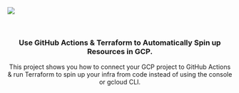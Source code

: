<a href="https://www.linkedin.com"><img src="https://img.shields.io/badge/-LinkedIn-0072b1?&style=for-the-badge&logo=linkedin&logoColor=white" /></a>




<!-- PROJECT LOGO -->
<br />
<p align="center">

  <h3 align="center">Use GitHub Actions & Terraform to Automatically Spin up Resources in GCP.</h3>

  <p align="center">
    This project shows you how to connect your GCP project to GitHub Actions & run Terraform to spin up your infra from code instead of using the console or gcloud CLI. 
    <br />
    <br />
  </p>
</p>
